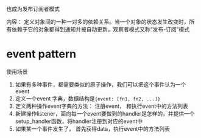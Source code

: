 也成为发布订阅者模式

内容： 定义对象间的一种一对多的依赖关系。当一个对象的状态发生改变时，所有依赖于它的对象都得到通知并被自动更新。观察者模式又称“发布-订阅”模式


# event pattern

使用场景
1. 如果有多种事件，都需要类似的原子操作，我们可以把这个事件认为一个event
2. 定义一个event 字典，数据结构是`{event: [fn1, fn2, ...]}`
3. 定义两种操作event字典的方法： 注册event， 和执行event中的方法列表
4. 新建操作listener，面向每一个event要做到的handler是怎样的，并提供一个setup_handler函数，将handler注册到对应的event中
5. 如果某一个事件发生了， 首先获得data，执行event中的方法列表